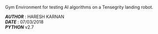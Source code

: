 Gym Environment for testing AI algorithms on a Tensegrity landing robot. 

**_AUTHOR_** : HARESH KARNAN \
**_DATE_** : 07/03/2018 \
**_PYTHON_** v2.7 



